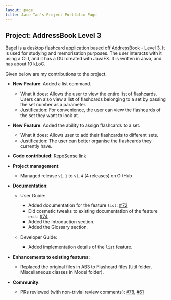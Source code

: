 ```yaml
---
layout: page
title: Jace Tan's Project Portfolio Page
---
```


## Project: AddressBook Level 3

Bagel is a desktop flashcard application based off [AddressBook - Level 3](https://se-education.org/addressbook-level3/). 
It is used for studying and memorisation purposes. The user interacts with it using a CLI, and it has a GUI created with JavaFX. It is written in Java, and has about 10 kLoC.

Given below are my contributions to the project.

* **New Feature**: Added a list command.
  * What it does: Allows the user to view the entire list of flashcards. Users can also view a list of flashcards belonging to a set by passing the set number as a parameter.
  * Justification: For convenience, the user can view the flashcards of the set they want to look at.
  
* **New Feature**: Added the ability to assign flashcards to a set.
  * What it does: Allows user to add their flashcards to different sets.
  * Justification: The user can better organise the flashcards they currently have.

* **Code contributed**: [RepoSense link](https://nus-cs2103-ay2021s1.github.io/tp-dashboard/#breakdown=true)

* **Project management**:
  * Managed release `v1.1` to `v1.4` (4 releases) on GitHub

* **Documentation**:
  * User Guide:
    * Added documentation for the feature `list`: [\#72]()
    * Did cosmetic tweaks to existing documentation of the feature `exit`: [\#74]()
    * Added the Introduction section.
    * Added the Glossary section.

  * Developer Guide:
    * Added implementation details of the `list` feature.

* **Enhancements to existing features**:
  * Replaced the original files in AB3 to Flashcard files (Util folder, Miscellaneous classes in Model folder).
  
* **Community**:
  * PRs reviewed (with non-trivial review comments): [\#78](https://github.com/nus-cs2103-AY2021S1/ip/pull/78), [\#61](https://github.com/nus-cs2103-AY2021S1/ip/pull/61)
